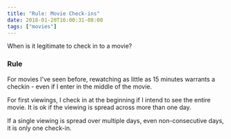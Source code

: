 ```yaml
---
title: "Rule: Movie Check-ins"
date: 2018-01-20T16:00:31-08:00
tags: ["movies"]
---
```


When is it legitimate to check in to a movie?

<!--more-->

### Rule

For movies I've seen before, rewatching as little as 15 minutes warrants a checkin - even if I enter in the middle of the movie.

For first viewings, I check in at the beginning if I intend to see the entire movie. It is ok if the viewing is spread across more than one day.

If a single viewing is spread over multiple days, even non-consecutive days, it is only one check-in.
